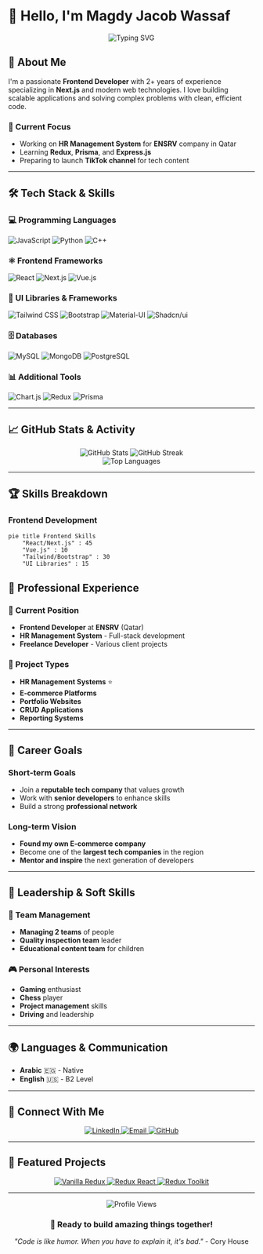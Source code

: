 # 👋 Hello, I'm Magdy Jacob Wassaf

<div align="center">
  <img src="https://readme-typing-svg.herokuapp.com?font=Fira+Code&weight=500&size=28&pause=1000&color=3B82F6&center=true&vCenter=true&width=435&lines=Frontend+Developer;Next.js+Specialist;React+Enthusiast;Problem+Solver" alt="Typing SVG" />
</div>

## 🚀 About Me

I'm a passionate **Frontend Developer** with 2+ years of experience specializing in **Next.js** and modern web technologies. I love building scalable applications and solving complex problems with clean, efficient code.

### 🎯 Current Focus

- Working on **HR Management System** for **ENSRV** company in Qatar
- Learning **Redux**, **Prisma**, and **Express.js**
- Preparing to launch **TikTok channel** for tech content

---

## 🛠️ Tech Stack & Skills

### 💻 Programming Languages

![JavaScript](https://img.shields.io/badge/-JavaScript-F7DF1E?style=for-the-badge&logo=javascript&logoColor=black)
![Python](https://img.shields.io/badge/-Python-3776AB?style=for-the-badge&logo=python&logoColor=white)
![C++](https://img.shields.io/badge/-C++-00599C?style=for-the-badge&logo=c%2B%2B&logoColor=white)

### ⚛️ Frontend Frameworks

![React](https://img.shields.io/badge/-React-61DAFB?style=for-the-badge&logo=react&logoColor=black)
![Next.js](https://img.shields.io/badge/-Next.js-000000?style=for-the-badge&logo=next.js&logoColor=white)
![Vue.js](https://img.shields.io/badge/-Vue.js-4FC08D?style=for-the-badge&logo=vue.js&logoColor=white)

### 🎨 UI Libraries & Frameworks

![Tailwind CSS](https://img.shields.io/badge/-Tailwind_CSS-38B2AC?style=for-the-badge&logo=tailwind-css&logoColor=white)
![Bootstrap](https://img.shields.io/badge/-Bootstrap-7952B3?style=for-the-badge&logo=bootstrap&logoColor=white)
![Material-UI](https://img.shields.io/badge/-Material_UI-0081CB?style=for-the-badge&logo=material-ui&logoColor=white)
![Shadcn/ui](https://img.shields.io/badge/-Shadcn/ui-000000?style=for-the-badge&logo=shadcnui&logoColor=white)

### 🗄️ Databases

![MySQL](https://img.shields.io/badge/-MySQL-4479A1?style=for-the-badge&logo=mysql&logoColor=white)
![MongoDB](https://img.shields.io/badge/-MongoDB-47A248?style=for-the-badge&logo=mongodb&logoColor=white)
![PostgreSQL](https://img.shields.io/badge/-PostgreSQL-336791?style=for-the-badge&logo=postgresql&logoColor=white)

### 📊 Additional Tools

![Chart.js](https://img.shields.io/badge/-Chart.js-FF6384?style=for-the-badge&logo=chart.js&logoColor=white)
![Redux](https://img.shields.io/badge/-Redux-764ABC?style=for-the-badge&logo=redux&logoColor=white)
![Prisma](https://img.shields.io/badge/-Prisma-2D3748?style=for-the-badge&logo=prisma&logoColor=white)

---

## 📈 GitHub Stats & Activity

<div align="center">
  <img src="https://github-readme-stats.vercel.app/api?username=magdy-jacob&show_icons=true&theme=radical&hide_border=true&bg_color=0D1117" alt="GitHub Stats" />
  <img src="https://github-readme-streak-stats.herokuapp.com/?user=magdy-jacob&theme=radical&hide_border=true&background=0D1117" alt="GitHub Streak" />
</div>

<div align="center">
  <img src="https://github-readme-stats.vercel.app/api/top-langs/?username=magdy-jacob&layout=compact&theme=radical&hide_border=true&bg_color=0D1117" alt="Top Languages" />
</div>

---

## 🏆 Skills Breakdown

### Frontend Development

```mermaid
pie title Frontend Skills
    "React/Next.js" : 45
    "Vue.js" : 10
    "Tailwind/Bootstrap" : 30
    "UI Libraries" : 15
```

## 💼 Professional Experience

### 🏢 Current Position

- **Frontend Developer** at **ENSRV** (Qatar)
- **HR Management System** - Full-stack development
- **Freelance Developer** - Various client projects

### 🎯 Project Types

- **HR Management Systems** ⭐
- **E-commerce Platforms**
- **Portfolio Websites**
- **CRUD Applications**
- **Reporting Systems**

---

## 🎯 Career Goals

### Short-term Goals

- Join a **reputable tech company** that values growth
- Work with **senior developers** to enhance skills
- Build a strong **professional network**

### Long-term Vision

- **Found my own E-commerce company**
- Become one of the **largest tech companies** in the region
- **Mentor and inspire** the next generation of developers

---

## 🌟 Leadership & Soft Skills

### 👥 Team Management

- **Managing 2 teams** of people
- **Quality inspection team** leader
- **Educational content team** for children

### 🎮 Personal Interests

- **Gaming** enthusiast
- **Chess** player
- **Project management** skills
- **Driving** and leadership

---

## 🌍 Languages & Communication

- **Arabic** 🇪🇬 - Native
- **English** 🇺🇸 - B2 Level

---

## 📱 Connect With Me

<div align="center">
  <a href="www.linkedin.com/in/magdy-jacob-497173299" target="_blank">
    <img src="https://img.shields.io/badge/-LinkedIn-0077B5?style=for-the-badge&logo=linkedin&logoColor=white" alt="LinkedIn" />
  </a>
  <a href="mailto:magdyjacob0@gmail.com">
    <img src="https://img.shields.io/badge/-Email-D14836?style=for-the-badge&logo=gmail&logoColor=white" alt="Email" />
  </a>
  <a href="https://github.com/magdy-jacob" target="_blank">
    <img src="https://img.shields.io/badge/-GitHub-181717?style=for-the-badge&logo=github&logoColor=white" alt="GitHub" />
  </a>
</div>

---

## 🚀 Featured Projects

<div align="center">
  <a href="https://github.com/magdy-jacob/my-redux-vanilla">
    <img src="https://github-readme-stats.vercel.app/api/pin/?username=magdy-jacob&repo=my-redux-vanilla&theme=radical&hide_border=true&bg_color=0D1117" alt="Vanilla Redux" />
  </a>
  <a href="https://github.com/magdy-jacob/my-redux-react">
    <img src="https://github-readme-stats.vercel.app/api/pin/?username=magdy-jacob&repo=my-redux-react&theme=radical&hide_border=true&bg_color=0D1117" alt="Redux React" />
  </a>
  <a href="https://github.com/magdy-jacob/my-redux-toolkit">
    <img src="https://github-readme-stats.vercel.app/api/pin/?username=magdy-jacob&repo=my-redux-toolkit&theme=radical&hide_border=true&bg_color=0D1117" alt="Redux Toolkit" />
  </a>
</div>

---

<div align="center">
  <img src="https://komarev.com/ghpvc/?username=magdy-jacob&style=flat-square&color=blue" alt="Profile Views" />
  
  ### 🎯 Ready to build amazing things together!
  
  *"Code is like humor. When you have to explain it, it's bad."* - Cory House
</div>
